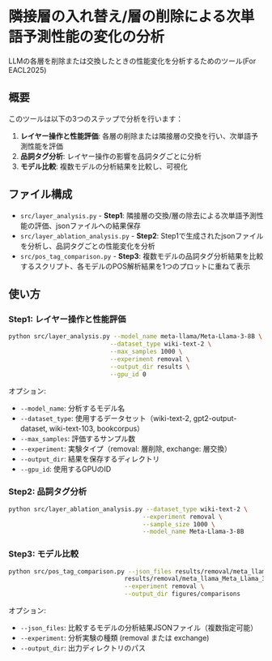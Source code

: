 # 隣接層の入れ替え/層の削除による次単語予測性能の変化の分析

LLMの各層を削除または交換したときの性能変化を分析するためのツール(For EACL2025)

## 概要

このツールは以下の3つのステップで分析を行います：

1. **レイヤー操作と性能評価**: 各層の削除または隣接層の交換を行い、次単語予測性能を評価
2. **品詞タグ分析**: レイヤー操作の影響を品詞タグごとに分析
3. **モデル比較**: 複数モデルの分析結果を比較し、可視化

## ファイル構成

- `src/layer_analysis.py` - **Step1**: 隣接層の交換/層の除去による次単語予測性能の評価、jsonファイルへの結果保存 
- `src/layer_ablation_analysis.py` - **Step2**: Step1で生成されたjsonファイルを分析し、品詞タグごとの性能変化を分析
- `src/pos_tag_comparison.py` - **Step3**: 複数モデルの品詞タグ分析結果を比較するスクリプト、各モデルのPOS解析結果を1つのプロットに重ねて表示

## 使い方

### Step1: レイヤー操作と性能評価

```bash
python src/layer_analysis.py --model_name meta-llama/Meta-Llama-3-8B \
                            --dataset_type wiki-text-2 \
                            --max_samples 1000 \
                            --experiment removal \
                            --output_dir results \
                            --gpu_id 0
```

オプション:
- `--model_name`: 分析するモデル名
- `--dataset_type`: 使用するデータセット（wiki-text-2, gpt2-output-dataset, wiki-text-103, bookcorpus）
- `--max_samples`: 評価するサンプル数
- `--experiment`: 実験タイプ（removal: 層削除, exchange: 層交換）
- `--output_dir`: 結果を保存するディレクトリ
- `--gpu_id`: 使用するGPUのID

### Step2: 品詞タグ分析

```bash
python src/layer_ablation_analysis.py --dataset_type wiki-text-2 \
                                     --experiment removal \
                                     --sample_size 1000 \
                                     --model_name Meta-Llama-3-8B
```

### Step3: モデル比較

```bash
python src/pos_tag_comparison.py --json_files results/removal/meta_llama_Meta_Llama_3_8B_wiki-text-2_n1000/ppl.json \
                                results/removal/meta_llama_Meta_Llama_3_8B_Instruct_wiki-text-2_n1000/ppl.json \
                                --experiment removal \
                                --output_dir figures/comparisons
```

オプション:
- `--json_files`: 比較するモデルの分析結果JSONファイル（複数指定可能）
- `--experiment`: 分析実験の種類 (removal または exchange)
- `--output_dir`: 出力ディレクトリのパス